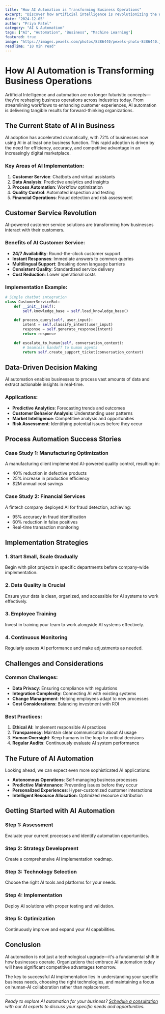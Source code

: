 ```yaml
---
title: "How AI Automation is Transforming Business Operations"
excerpt: "Discover how artificial intelligence is revolutionizing the way businesses operate, from customer service to data analysis."
date: "2024-12-05"
author: "Priya Patel"
category: "AI & Automation"
tags: ["AI", "Automation", "Business", "Machine Learning"]
featured: true
image: "https://images.pexels.com/photos/8386440/pexels-photo-8386440.jpeg?auto=compress&cs=tinysrgb&w=1200&h=600&fit=crop"
readTime: "10 min read"
---
```


# How AI Automation is Transforming Business Operations

Artificial Intelligence and automation are no longer futuristic concepts—they're reshaping business operations across industries today. From streamlining workflows to enhancing customer experiences, AI automation is delivering tangible results for forward-thinking organizations.

## The Current State of AI in Business

AI adoption has accelerated dramatically, with 72% of businesses now using AI in at least one business function. This rapid adoption is driven by the need for efficiency, accuracy, and competitive advantage in an increasingly digital marketplace.

### Key Areas of AI Implementation:

1. **Customer Service**: Chatbots and virtual assistants
2. **Data Analysis**: Predictive analytics and insights
3. **Process Automation**: Workflow optimization
4. **Quality Control**: Automated inspection and testing
5. **Financial Operations**: Fraud detection and risk assessment

## Customer Service Revolution

AI-powered customer service solutions are transforming how businesses interact with their customers.

### Benefits of AI Customer Service:

- **24/7 Availability**: Round-the-clock customer support
- **Instant Responses**: Immediate answers to common queries
- **Multilingual Support**: Breaking down language barriers
- **Consistent Quality**: Standardized service delivery
- **Cost Reduction**: Lower operational costs

### Implementation Example:

```python
# Simple chatbot integration
class CustomerServiceBot:
    def __init__(self):
        self.knowledge_base = self.load_knowledge_base()
    
    def process_query(self, user_input):
        intent = self.classify_intent(user_input)
        response = self.generate_response(intent)
        return response
    
    def escalate_to_human(self, conversation_context):
        # Seamless handoff to human agents
        return self.create_support_ticket(conversation_context)
```

## Data-Driven Decision Making

AI automation enables businesses to process vast amounts of data and extract actionable insights in real-time.

### Applications:

- **Predictive Analytics**: Forecasting trends and outcomes
- **Customer Behavior Analysis**: Understanding user patterns
- **Market Intelligence**: Competitive analysis and opportunities
- **Risk Assessment**: Identifying potential issues before they occur

## Process Automation Success Stories

### Case Study 1: Manufacturing Optimization

A manufacturing client implemented AI-powered quality control, resulting in:
- 40% reduction in defective products
- 25% increase in production efficiency
- $2M annual cost savings

### Case Study 2: Financial Services

A fintech company deployed AI for fraud detection, achieving:
- 95% accuracy in fraud identification
- 60% reduction in false positives
- Real-time transaction monitoring

## Implementation Strategies

### 1. Start Small, Scale Gradually

Begin with pilot projects in specific departments before company-wide implementation.

### 2. Data Quality is Crucial

Ensure your data is clean, organized, and accessible for AI systems to work effectively.

### 3. Employee Training

Invest in training your team to work alongside AI systems effectively.

### 4. Continuous Monitoring

Regularly assess AI performance and make adjustments as needed.

## Challenges and Considerations

### Common Challenges:

- **Data Privacy**: Ensuring compliance with regulations
- **Integration Complexity**: Connecting AI with existing systems
- **Change Management**: Helping employees adapt to new processes
- **Cost Considerations**: Balancing investment with ROI

### Best Practices:

1. **Ethical AI**: Implement responsible AI practices
2. **Transparency**: Maintain clear communication about AI usage
3. **Human Oversight**: Keep humans in the loop for critical decisions
4. **Regular Audits**: Continuously evaluate AI system performance

## The Future of AI Automation

Looking ahead, we can expect even more sophisticated AI applications:

- **Autonomous Operations**: Self-managing business processes
- **Predictive Maintenance**: Preventing issues before they occur
- **Personalized Experiences**: Hyper-customized customer interactions
- **Intelligent Resource Allocation**: Optimized resource distribution

## Getting Started with AI Automation

### Step 1: Assessment
Evaluate your current processes and identify automation opportunities.

### Step 2: Strategy Development
Create a comprehensive AI implementation roadmap.

### Step 3: Technology Selection
Choose the right AI tools and platforms for your needs.

### Step 4: Implementation
Deploy AI solutions with proper testing and validation.

### Step 5: Optimization
Continuously improve and expand your AI capabilities.

## Conclusion

AI automation is not just a technological upgrade—it's a fundamental shift in how businesses operate. Organizations that embrace AI automation today will have significant competitive advantages tomorrow.

The key to successful AI implementation lies in understanding your specific business needs, choosing the right technologies, and maintaining a focus on human-AI collaboration rather than replacement.

---

*Ready to explore AI automation for your business? [Schedule a consultation](/contact) with our AI experts to discuss your specific needs and opportunities.*